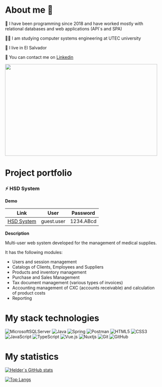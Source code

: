 # About me 👋
🚀 I have been programming since 2018 and have worked mostly with relational databases and web applications (API´s and SPA)

👨‍🎓 I am studying computer systems engineering at UTEC university

🌄 I live in El Salvador

🤝 You can contact me on [Linkedin](https://sv.linkedin.com/in/helder-hern%C3%A1ndez-4b70a5178)

<img src="https://user-images.githubusercontent.com/74038190/212749447-bfb7e725-6987-49d9-ae85-2015e3e7cc41.gif" width="500" height="300" />

# Project portfolio

### ⚡ HSD System

**Demo**

|Link  |User  |Password  |
|---------|---------|---------|
|[HSD System](https://hsd-app-b9e6h4fhaeedcda7.eastus-01.azurewebsites.net/)     | guest.user        | 1234.ABcd        |


**Description**

Multi-user web system developed for the management of medical supplies.

It has the following modules:
- Users and session management
- Catalogs of Clients, Employees and Suppliers
- Products and inventory management
- Purchase and Sales Management
- Tax document management (various types of invoices)
- Accounting management of CXC (accounts receivable) and calculation of product costs
- Reporting

# My stack technologies
![MicrosoftSQLServer](https://img.shields.io/badge/Microsoft%20SQL%20Server-CC2927?style=for-the-badge&logo=microsoft%20sql%20server&logoColor=white)
![Java](https://img.shields.io/badge/java-%23ED8B00.svg?style=for-the-badge&logo=openjdk&logoColor=white)
![Spring](https://img.shields.io/badge/spring-%236DB33F.svg?style=for-the-badge&logo=spring&logoColor=white)
![Postman](https://img.shields.io/badge/Postman-FF6C37?style=for-the-badge&logo=postman&logoColor=white)
![HTML5](https://img.shields.io/badge/html5-%23E34F26.svg?style=for-the-badge&logo=html5&logoColor=white)
![CSS3](https://img.shields.io/badge/css3-%231572B6.svg?style=for-the-badge&logo=css3&logoColor=white)
![JavaScript](https://img.shields.io/badge/javascript-%23323330.svg?style=for-the-badge&logo=javascript&logoColor=%23F7DF1E)
![TypeScript](https://img.shields.io/badge/typescript-%23007ACC.svg?style=for-the-badge&logo=typescript&logoColor=white)
![Vue.js](https://img.shields.io/badge/vuejs-%2335495e.svg?style=for-the-badge&logo=vuedotjs&logoColor=%234FC08D)
![Nuxtjs](https://img.shields.io/badge/Nuxt-002E3B?style=for-the-badge&logo=nuxtdotjs&logoColor=#00DC82)
![Git](https://img.shields.io/badge/git-%23F05033.svg?style=for-the-badge&logo=git&logoColor=white)
![GitHub](https://img.shields.io/badge/github-%23121011.svg?style=for-the-badge&logo=github&logoColor=white)

# My statistics
[![Helder´s GitHub stats](https://github-readme-stats.vercel.app/api?username=helderhernandez&show_icons=true&count_private=true)](https://github.com/helderhernandez)

[![Top Langs](https://github-readme-stats.vercel.app/api/top-langs/?username=helderhernandez&layout=compact)](https://github.com/helderhernandez)
